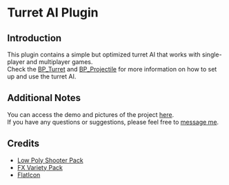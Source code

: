 # Turret AI Plugin

## Introduction
This plugin contains a simple but optimized turret AI that works with single-player and multiplayer games.  
Check the [BP_Turret](https://github.com/DanialKama/TurretAI/blob/main/Content/Blueprints/BP_Turret.uasset) and [BP_Projectile](https://github.com/DanialKama/TurretAI/blob/main/Content/Blueprints/BP_Projectile.uasset) for more information on how to set up and use the turret AI.

## Additional Notes
You can access the demo and pictures of the project [here](https://danialkama.itch.io/turretai).  
If you have any questions or suggestions, please feel free to [message me](https://github.com/DanialKama#-connect-with-me).

## Credits
- [Low Poly Shooter Pack](https://www.unrealengine.com/marketplace/en-US/product/low-poly-shooter-pack-free-sample)
- [FX Variety Pack](https://www.unrealengine.com/marketplace/en-US/product/a36bac8b05004e999dd4b1d332501f49)
- [FlatIcon](https://www.flaticon.com/)
